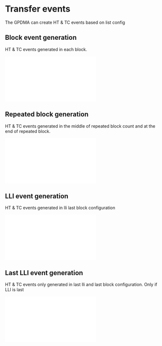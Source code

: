 # Transfer events

The GPDMA can create HT & TC events based on list config

## Block event generation

HT & TC events generated in each block.

![block event](./9_gpdma_transfer_events.mdimg/block_event.json)

## Repeated block generation

HT & TC events generated in the middle of repeated block count and at the end of repeated block.

![repeated block event](./img/burst_block_repblock.json)

## LLI event generation

HT & TC events generated in lli last block configuration

![lli event](./img/lli_event.json)

## Last LLI event generation

HT & TC events only generated in last lli and last block configuration. Only if LLI is last

![repeated block event](./img/last_lli_event.json)